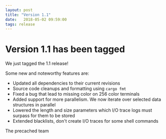 ```yaml
---
layout: post
title: "Version 1.1"
date:   2018-05-02 09:59:00
tags: release
---
```


# Version 1.1 has been tagged

We just tagged the 1.1 release!

Some new and noteworthy features are:
* Updated all dependencies to their current revisions
* Source code cleanups and formatting using `cargo fmt`
* Fixed a bug that lead to missing color on 256 color terminals
* Added support for more parallelism. We now iterate over selected data structures in parallel
* Lowered the length and size parameters which I/O trace logs must surpass for them to be stored
* Extended blacklists, don't create I/O traces for some shell commands

The precached team
